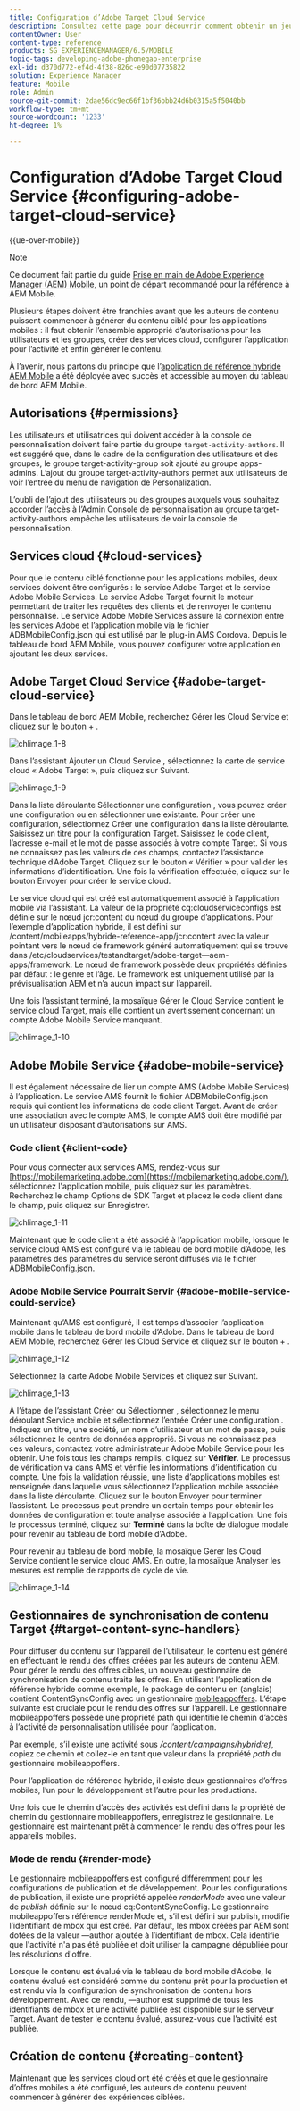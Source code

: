 ```yaml
---
title: Configuration d’Adobe Target Cloud Service
description: Consultez cette page pour découvrir comment obtenir un jeu d’autorisations approprié pour les utilisateurs et les groupes, créer des services cloud, configurer l’application pour l’activité et enfin générer le contenu.
contentOwner: User
content-type: reference
products: SG_EXPERIENCEMANAGER/6.5/MOBILE
topic-tags: developing-adobe-phonegap-enterprise
exl-id: d370d772-ef4d-4f38-826c-e90d07735822
solution: Experience Manager
feature: Mobile
role: Admin
source-git-commit: 2dae56dc9ec66f1bf36bbb24d6b0315a5f5040bb
workflow-type: tm+mt
source-wordcount: '1233'
ht-degree: 1%

---
```


# Configuration d’Adobe Target Cloud Service {#configuring-adobe-target-cloud-service}

{{ue-over-mobile}}

>[!NOTE]
>
>Ce document fait partie du guide [Prise en main de Adobe Experience Manager (AEM) Mobile](/help/mobile/getting-started-aem-mobile.md), un point de départ recommandé pour la référence à AEM Mobile.

Plusieurs étapes doivent être franchies avant que les auteurs de contenu puissent commencer à générer du contenu ciblé pour les applications mobiles : il faut obtenir l’ensemble approprié d’autorisations pour les utilisateurs et les groupes, créer des services cloud, configurer l’application pour l’activité et enfin générer le contenu.

À l’avenir, nous partons du principe que l’[application de référence hybride AEM Mobile](https://github.com/Adobe-Marketing-Cloud-Apps/aem-mobile-hybrid-reference) a été déployée avec succès et accessible au moyen du tableau de bord AEM Mobile.

## Autorisations {#permissions}

Les utilisateurs et utilisatrices qui doivent accéder à la console de personnalisation doivent faire partie du groupe `target-activity-authors`. Il est suggéré que, dans le cadre de la configuration des utilisateurs et des groupes, le groupe target-activity-group soit ajouté au groupe apps-admins. L’ajout du groupe target-activity-authors permet aux utilisateurs de voir l’entrée du menu de navigation de Personalization.

L’oubli de l’ajout des utilisateurs ou des groupes auxquels vous souhaitez accorder l’accès à l’Admin Console de personnalisation au groupe target-activity-authors empêche les utilisateurs de voir la console de personnalisation.

## Services cloud {#cloud-services}

Pour que le contenu ciblé fonctionne pour les applications mobiles, deux services doivent être configurés : le service Adobe Target et le service Adobe Mobile Services. Le service Adobe Target fournit le moteur permettant de traiter les requêtes des clients et de renvoyer le contenu personnalisé. Le service Adobe Mobile Services assure la connexion entre les services Adobe et l’application mobile via le fichier ADBMobileConfig.json qui est utilisé par le plug-in AMS Cordova. Depuis le tableau de bord AEM Mobile, vous pouvez configurer votre application en ajoutant les deux services.

## Adobe Target Cloud Service {#adobe-target-cloud-service}

Dans le tableau de bord AEM Mobile, recherchez Gérer les Cloud Service et cliquez sur le bouton + .

![chlimage_1-8](assets/chlimage_1-8.png)

Dans l’assistant Ajouter un Cloud Service , sélectionnez la carte de service cloud « Adobe Target », puis cliquez sur Suivant.

![chlimage_1-9](assets/chlimage_1-9.png)

Dans la liste déroulante Sélectionner une configuration , vous pouvez créer une configuration ou en sélectionner une existante. Pour créer une configuration, sélectionnez Créer une configuration dans la liste déroulante. Saisissez un titre pour la configuration Target. Saisissez le code client, l’adresse e-mail et le mot de passe associés à votre compte Target. Si vous ne connaissez pas les valeurs de ces champs, contactez l’assistance technique d’Adobe Target. Cliquez sur le bouton « Vérifier » pour valider les informations d’identification. Une fois la vérification effectuée, cliquez sur le bouton Envoyer pour créer le service cloud.

Le service cloud qui est créé est automatiquement associé à l’application mobile via l’assistant. La valeur de la propriété cq:cloudserviceconfigs est définie sur le nœud jcr:content du nœud du groupe d’applications. Pour l’exemple d’application hybride, il est défini sur /content/mobileapps/hybride-reference-app/jcr:content avec la valeur pointant vers le nœud de framework généré automatiquement qui se trouve dans /etc/cloudservices/testandtarget/adobe-target—aem-apps/framework. Le nœud de framework possède deux propriétés définies par défaut : le genre et l’âge. Le framework est uniquement utilisé par la prévisualisation AEM et n’a aucun impact sur l’appareil.

Une fois l’assistant terminé, la mosaïque Gérer le Cloud Service contient le service cloud Target, mais elle contient un avertissement concernant un compte Adobe Mobile Service manquant.

![chlimage_1-10](assets/chlimage_1-10.png)

## Adobe Mobile Service {#adobe-mobile-service}

Il est également nécessaire de lier un compte AMS (Adobe Mobile Services) à l’application. Le service AMS fournit le fichier ADBMobileConfig.json requis qui contient les informations de code client Target. Avant de créer une association avec le compte AMS, le compte AMS doit être modifié par un utilisateur disposant d’autorisations sur AMS.

### Code client {#client-code}

Pour vous connecter aux services AMS, rendez-vous sur [https://mobilemarketing.adobe.com](https://mobilemarketing.adobe.com/), sélectionnez l&#39;application mobile, puis cliquez sur les paramètres. Recherchez le champ Options de SDK Target et placez le code client dans le champ, puis cliquez sur Enregistrer.

![chlimage_1-11](assets/chlimage_1-11.png)

Maintenant que le code client a été associé à l’application mobile, lorsque le service cloud AMS est configuré via le tableau de bord mobile d’Adobe, les paramètres des paramètres du service seront diffusés via le fichier ADBMobileConfig.json.

### Adobe Mobile Service Pourrait Servir {#adobe-mobile-service-could-service}

Maintenant qu’AMS est configuré, il est temps d’associer l’application mobile dans le tableau de bord mobile d’Adobe. Dans le tableau de bord AEM Mobile, recherchez Gérer les Cloud Service et cliquez sur le bouton + .

![chlimage_1-12](assets/chlimage_1-12.png)

Sélectionnez la carte Adobe Mobile Services et cliquez sur Suivant.

![chlimage_1-13](assets/chlimage_1-13.png)

À l’étape de l’assistant Créer ou Sélectionner , sélectionnez le menu déroulant Service mobile et sélectionnez l’entrée Créer une configuration . Indiquez un titre, une société, un nom d’utilisateur et un mot de passe, puis sélectionnez le centre de données approprié. Si vous ne connaissez pas ces valeurs, contactez votre administrateur Adobe Mobile Service pour les obtenir. Une fois tous les champs remplis, cliquez sur **Vérifier**. Le processus de vérification va dans AMS et vérifie les informations d’identification du compte. Une fois la validation réussie, une liste d’applications mobiles est renseignée dans laquelle vous sélectionnez l’application mobile associée dans la liste déroulante. Cliquez sur le bouton Envoyer pour terminer l’assistant. Le processus peut prendre un certain temps pour obtenir les données de configuration et toute analyse associée à l’application. Une fois le processus terminé, cliquez sur **Terminé** dans la boîte de dialogue modale pour revenir au tableau de bord mobile d’Adobe.

Pour revenir au tableau de bord mobile, la mosaïque Gérer les Cloud Service contient le service cloud AMS. En outre, la mosaïque Analyser les mesures est remplie de rapports de cycle de vie.

![chlimage_1-14](assets/chlimage_1-14.png)

## Gestionnaires de synchronisation de contenu Target {#target-content-sync-handlers}

Pour diffuser du contenu sur l’appareil de l’utilisateur, le contenu est généré en effectuant le rendu des offres créées par les auteurs de contenu AEM. Pour gérer le rendu des offres cibles, un nouveau gestionnaire de synchronisation de contenu traite les offres. En utilisant l’application de référence hybride comme exemple, le package de contenu en (anglais) contient ContentSyncConfig avec un gestionnaire [mobileappoffers](https://github.com/Adobe-Marketing-Cloud-Apps/aem-mobile-hybrid-reference/blob/master/aem-package/content-author/src/main/content/jcr_root/content/mobileapps/hybrid-reference-app/en/_jcr_content/pge-app/app-config-dev/targetOffers/.content.xml). L’étape suivante est cruciale pour le rendu des offres sur l’appareil. Le gestionnaire mobileappoffers possède une propriété path qui identifie le chemin d’accès à l’activité de personnalisation utilisée pour l’application.

Par exemple, s’il existe une activité sous */content/campaigns/hybridref*, copiez ce chemin et collez-le en tant que valeur dans la propriété *path* du gestionnaire mobileappoffers.

Pour l’application de référence hybride, il existe deux gestionnaires d’offres mobiles, l’un pour le développement et l’autre pour les productions.

Une fois que le chemin d’accès des activités est défini dans la propriété de chemin du gestionnaire mobileappoffers, enregistrez le gestionnaire. Le gestionnaire est maintenant prêt à commencer le rendu des offres pour les appareils mobiles.

### Mode de rendu {#render-mode}

Le gestionnaire mobileappoffers est configuré différemment pour les configurations de publication et de développement. Pour les configurations de publication, il existe une propriété appelée *renderMode* avec une valeur de *publish* définie sur le nœud cq:ContentSyncConfig. Le gestionnaire mobileappoffers référence renderMode et, s’il est défini sur publish, modifie l’identifiant de mbox qui est créé. Par défaut, les mbox créées par AEM sont dotées de la valeur —author ajoutée à l’identifiant de mbox. Cela identifie que l&#39;activité n&#39;a pas été publiée et doit utiliser la campagne dépubliée pour les résolutions d&#39;offre.

Lorsque le contenu est évalué via le tableau de bord mobile d’Adobe, le contenu évalué est considéré comme du contenu prêt pour la production et est rendu via la configuration de synchronisation de contenu hors développement. Avec ce rendu, —author est supprimé de tous les identifiants de mbox et une activité publiée est disponible sur le serveur Target. Avant de tester le contenu évalué, assurez-vous que l’activité est publiée.

## Création de contenu {#creating-content}

Maintenant que les services cloud ont été créés et que le gestionnaire d’offres mobiles a été configuré, les auteurs de contenu peuvent commencer à générer des expériences ciblées.
